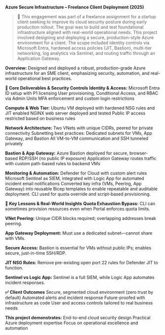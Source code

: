 **Azure Secure Infrastructure – Freelance Client Deployment (2025)**

> 💼 This engagement was part of a freelance assignment for a startup client seeking to improve its cloud security posture during early production rollout. The goal was to build and test foundational infrastructure aligned with real-world operational needs.
This project involved designing and deploying a secure, production-style Azure environment for a client. The scope included identity controls via Microsoft Entra, hardened access policies (JIT, Bastion), multi-tier networking, log analytics via Sentinel, and routing traffic through an Application Gateway.

**Overview:**
Designed and deployed a robust, production-grade Azure infrastructure for an SME client, emphasizing security, automation, and real-world operational best practices.

**🔑 Core Deliverables & Security Controls**
**Identity & Access:**
Microsoft Entra ID setup with P1 licensing
User provisioning, Conditional Access, and RBAC via Admin Units
MFA enforcement and custom login restrictions

**Compute & Web Tier:**
Ubuntu VM deployed with hardened NSG rules and JIT enabled
NGINX web server deployed and tested
Public IP access restricted based on business rules

**Network Architecture:**
Two VNets with unique CIDRs, peered for private connectivity
Subnetting best practices: Dedicated subnets for VMs, App Gateway, and Bastion
All VM-to-VM communication and SSH tunneled privately

**Bastion & App Gateway:**
Azure Bastion deployed for secure, browser-based RDP/SSH (no public IP exposure)
Application Gateway routes traffic with custom path-based rules to backend VMs

**Monitoring & Automation:**
Defender for Cloud with custom alert rules
Microsoft Sentinel as SIEM, integrated with Logic App for automated incident email notifications
Converted key infra (VMs, Peering, App Gateway) into reusable Bicep templates to enable repeatable and auditable deployment. CLI used for quota override and script-based provisioning.

**🧠 Key Lessons & Real-World Insights**
**Quota Exhaustion Bypass:**
CLI can sometimes provision resources even when Portal enforces quota limits.

**VNet Peering:**
Unique CIDR blocks required; overlapping addresses break peering.

**App Gateway Deployment:**
Must use a dedicated subnet—cannot share with VMs.

**Secure Access:**
Bastion is essential for VMs without public IPs; enables secure, just-in-time SSH/RDP.

**JIT NSG Rules:**
Remove pre-existing open port 22 rules for Defender JIT to function.

**Sentinel vs Logic App:**
Sentinel is a full SIEM, while Logic App automates incident responses.

**✅ Client Outcomes**
Secure, segmented cloud environment (zero trust by default)
Automated alerts and incident response
Future-proofed with infrastructure as code
User and access controls tailored to real business needs

**This project demonstrates:**
End-to-end cloud security design
Practical Azure deployment expertise
Focus on operational excellence and automation
